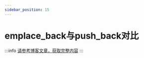 ```yaml
---
sidebar_position: 15
---
```


# emplace_back与push_back对比
:::info
[请参考博客文章，获取完整内容](/blog/push_back&emplace_back)
:::
